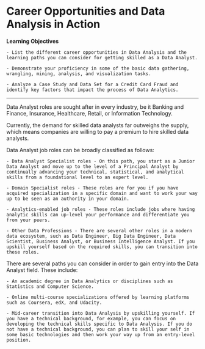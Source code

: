 # Career Opportunities and Data Analysis in Action

**Learning Objectives**

    - List the different career opportunities in Data Analysis and the learning paths you can consider for getting skilled as a Data Analyst.
    
    - Demonstrate your proficiency in some of the basic data gathering, wrangling, mining, analysis, and visualization tasks.
    
    - Analyze a Case Study and Data Set for a Credit Card Fraud and identify key factors that impact the process of Data Analytics.

-----------------------

Data Analyst roles are sought after in every industry, be it Banking and Finance, Insurance, Healthcare, Retail, or Information Technology. 

Currently, the demand for skilled data analysts far outweighs the supply, which means companies are willing to pay a premium to hire skilled data analysts. 

Data Analyst job roles can be broadly classified as follows:

    - Data Analyst Specialist roles - On this path, you start as a Junior Data Analyst and move up to the level of a Principal Analyst by continually advancing your technical, statistical, and analytical skills from a foundational level to an expert level. 

    - Domain Specialist roles - These roles are for you if you have acquired specialization in a specific domain and want to work your way up to be seen as an authority in your domain.

    - Analytics-enabled job roles - These roles include jobs where having analytic skills can up-level your performance and differentiate you from your peers.

    - Other Data Professions - There are several other roles in a modern data ecosystem, such as Data Engineer, Big Data Engineer, Data Scientist, Business Analyst, or Business Intelligence Analyst. If you upskill yourself based on the required skills, you can transition into these roles. 

There are several paths you can consider in order to gain entry into the Data Analyst field. These include:

    - An academic degree in Data Analytics or disciplines such as Statistics and Computer Science.

    - Online multi-course specializations offered by learning platforms such as Coursera, edX, and Udacity.

    - Mid-career transition into Data Analysis by upskilling yourself. If you have a technical background, for example, you can focus on developing the technical skills specific to Data Analysis. If you do not have a technical background, you can plan to skill your self in some basic technologies and then work your way up from an entry-level position. 

